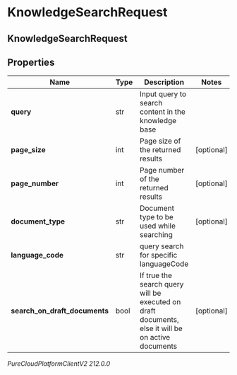 # KnowledgeSearchRequest

## KnowledgeSearchRequest

## Properties

|Name | Type | Description | Notes|
|------------ | ------------- | ------------- | -------------|
| **query** | str | Input query to search content in the knowledge base | |
| **page_size** | int | Page size of the returned results | [optional] |
| **page_number** | int | Page number of the returned results | [optional] |
| **document_type** | str | Document type to be used while searching | [optional] |
| **language_code** | str | query search for specific languageCode | |
| **search_on_draft_documents** | bool | If true the search query will be executed on draft documents, else it will be on active documents | [optional] |



_PureCloudPlatformClientV2 212.0.0_
